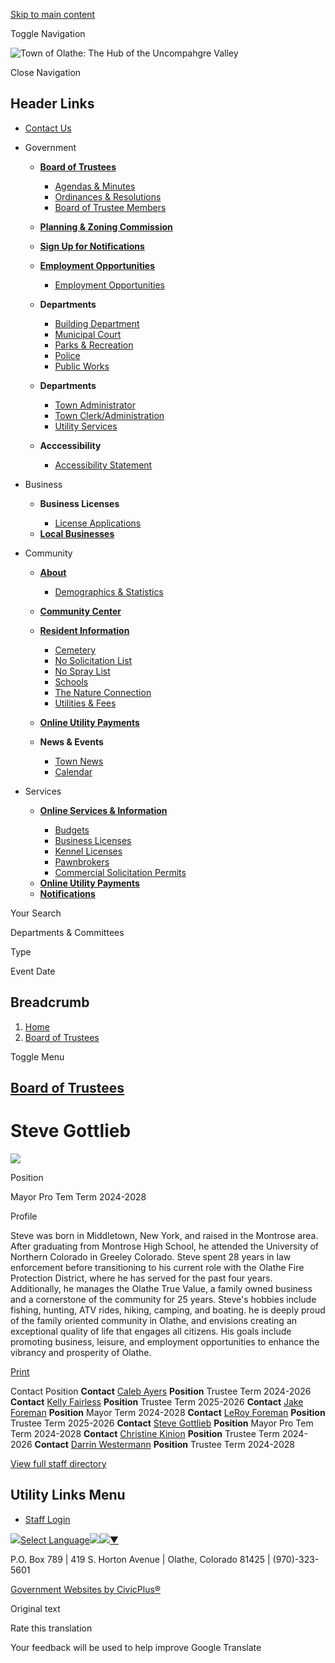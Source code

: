 [Skip to main content](https://www.townofolathe.org/board-trustees/directory-listing/steve-gottlieb/)

Toggle Navigation

![Town of Olathe: The Hub of the Uncompahgre Valley](https://www.townofolathe.org/sites/g/files/vyhlif9641/files/logo.png)

Close Navigation

## Header Links

- [Contact Us](https://www.townofolathe.org/contact-us)

<!--THE END-->

- Government
  
  - [**Board of Trustees**](https://www.townofolathe.org/board-trustees)
    
    - [Agendas &amp; Minutes](https://www.townofolathe.org/meetings)
    - [Ordinances &amp; Resolutions](https://www.townofolathe.org/ordinances)
    - [Board of Trustee Members](https://www.townofolathe.org/node/1221)
  - [**Planning &amp; Zoning Commission**](https://www.townofolathe.org/planning-zoning-commission)
  - [**Sign Up for Notifications**](https://www.townofolathe.org/portal)
  - [**Employment Opportunities**](https://www.townofolathe.org/Employment-Opportunities)
    
    - [Employment Opportunities](https://www.townofolathe.org/Employment-Opportunities)
  
  <!--THE END-->
  
  - **Departments**
    
    - [Building Department](https://www.townofolathe.org/building-department)
    - [Municipal Court](https://www.townofolathe.org/municipal-court)
    - [Parks &amp; Recreation](https://www.townofolathe.org/parks)
    - [Police](https://www.townofolathe.org/police)
    - [Public Works](https://www.townofolathe.org/public-works)
  
  <!--THE END-->
  
  - **Departments**
    
    - [Town Administrator](https://www.townofolathe.org/town-administrator)
    - [Town Clerk/Administration](https://www.townofolathe.org/town-clerkadministration)
    - [Utility Services](https://www.townofolathe.org/utility-services)
  
  <!--THE END-->
  
  - **Acccessibility**
    
    - [Accessibility Statement](https://www.townofolathe.org/Accessibility-Statement)
- Business
  
  - **Business Licenses**
    
    - [License Applications](https://www.townofolathe.org/node/286)
  
  <!--THE END-->
  
  - [**Local Businesses**](https://www.townofolathe.org/node/311)
  
  <!--THE END-->
  
  <!--THE END-->
- Community
  
  - [**About**](https://www.townofolathe.org/about)
    
    - [Demographics &amp; Statistics](https://www.townofolathe.org/node/111)
  - [**Community Center**](https://www.townofolathe.org/node/266)
  
  <!--THE END-->
  
  - [**Resident Information**](https://www.townofolathe.org/resident-services)
    
    - [Cemetery](https://www.townofolathe.org/node/256)
    - [No Solicitation List](https://www.townofolathe.org/node/246)
    - [No Spray List](https://www.townofolathe.org/node/251)
    - [Schools](https://www.townofolathe.org/node/271)
    - [The Nature Connection](https://www.townofolathe.org/node/241)
    - [Utilities &amp; Fees](https://www.townofolathe.org/node/276)
  
  <!--THE END-->
  
  - [**Online Utility Payments**](https://www.townofolathe.org/node/261)
  - **News &amp; Events**
    
    - [Town News](https://www.townofolathe.org/news)
    - [Calendar](https://www.townofolathe.org/calendar)
  
  <!--THE END-->
- Services
  
  - [**Online Services &amp; Information**](https://www.townofolathe.org/online-services)
    
    - [Budgets](https://www.townofolathe.org/node/306)
    - [Business Licenses](https://www.townofolathe.org/node/286)
    - [Kennel Licenses](https://www.townofolathe.org/node/291)
    - [Pawnbrokers](https://www.townofolathe.org/node/296)
    - [Commercial Solicitation Permits](https://www.townofolathe.org/node/301)
  
  <!--THE END-->
  
  - [**Online Utility Payments**](https://www.townofolathe.org/node/261)
  - [**Notifications**](https://www.townofolathe.org/portal)
  
  <!--THE END-->
  
  <!--THE END-->

Your Search

Departments &amp; Committees

Type

Event Date

## Breadcrumb

1. [Home](https://www.townofolathe.org)
2. [Board of Trustees](https://www.townofolathe.org/board-trustees)

Toggle Menu

## [Board of Trustees](https://www.townofolathe.org/board-trustees)

# Steve Gottlieb

![](https://www.townofolathe.org/sites/g/files/vyhlif9641/files/styles/directory_listings_body_with_photo/public/media/board-trustees/image/2261/mayorprotemgottlieb.jpg?itok=TdJ4Y3M0)

Position

Mayor Pro Tem Term 2024-2028

Profile

Steve was born in Middletown, New York, and raised in the Montrose area. After graduating from Montrose High School, he attended the University of Northern Colorado in Greeley Colorado. Steve spent 28 years in law enforcement before transitioning to his current role with the Olathe Fire Protection District, where he has served for the past four years. Additionally, he manages the Olathe True Value, a family owned business and a cornerstone of the community for 25 years. Steve's hobbies include fishing, hunting, ATV rides, hiking, camping, and boating. he is deeply proud of the family oriented community in Olathe, and envisions creating an exceptional quality of life that engages all citizens. His goals include promoting business, leisure, and employment opportunities to enhance the vibrancy and prosperity of Olathe. 

[Print](https://www.townofolathe.org/print/pdf/node/1191)

Contact Position **Contact** [Caleb Ayers](https://www.townofolathe.org/board-trustees/directory-listing/caleb-ayers) **Position** Trustee Term 2024-2026 **Contact** [Kelly Fairless](https://www.townofolathe.org/board-trustees/directory-listing/kelly-fairless) **Position** Trustee Term 2025-2026 **Contact** [Jake Foreman](https://www.townofolathe.org/board-trustees/directory-listing/jake-foreman) **Position** Mayor Term 2024-2028 **Contact** [LeRoy Foreman](https://www.townofolathe.org/board-trustees/directory-listing/leroy-foreman) **Position** Trustee Term 2025-2026 **Contact** [Steve Gottlieb](https://www.townofolathe.org/board-trustees/directory-listing/steve-gottlieb) **Position** Mayor Pro Tem Term 2024-2028 **Contact** [Christine Kinion](https://www.townofolathe.org/board-trustees/directory-listing/christine-kinion) **Position** Trustee Term 2024-2026 **Contact** [Darrin Westermann](https://www.townofolathe.org/board-trustees/directory-listing/darrin-westermann) **Position** Trustee Term 2024-2028

[View full staff directory](https://www.townofolathe.org/directory)

## Utility Links Menu

- [Staff Login](https://www.townofolathe.org/login?current=)

![](https://www.google.com/images/cleardot.gif)[Select Language![](https://www.google.com/images/cleardot.gif)​![](https://www.google.com/images/cleardot.gif)▼](https://www.townofolathe.org/board-trustees/directory-listing/steve-gottlieb)

P.O. Box 789 | 419 S. Horton Avenue | Olathe, Colorado 81425 | (970)-323-5601

[Government Websites by CivicPlus®](https://www.civicplus.com "(opens in a new window)")

Original text

Rate this translation

Your feedback will be used to help improve Google Translate